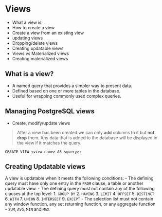 # Views

- What a view is
- How to create a view
- Create a view from an existing view
- updating views
- Dropping/delete views
- Creating updatable views
- Views vs Materialized views
- Creating materialized views

## What is a view?

- A named query that provides a simpler way to present data.
- Defined based on one or more tables in the database.
- Useful for wrapping commonly used complex queries.

## Managing PostgreSQL views

- Create, modify/update views

> After a view has been created we can only **add** columns to it but **not drop** them.
> Any data that is added to the database will be displayed in the view if it matches the query.

```
CREATE VIEW <view name> AS <query>;
```

## Creating Updatable views

A view is updatable when it meets the following conditions:
    - The defining query  must have only one entry in the `FROM` clause, a table or another updatable view.
    - The defining query must not contain any of the following clauses at the top level:
        1. `GROUP BY`
        2. `HAVING`
        3. `LIMIT`
        4. `OFFSET`
        5. `DISTINCT`
        6. `WITH`
        7. `UNION`
        8. `INTERSECT`
        9. `EXCEPT`
    - The selection list must not contain any window function, any set returning function, or any aggregate function - `SUM`, `AVG`, `MIN` and `MAX`.
